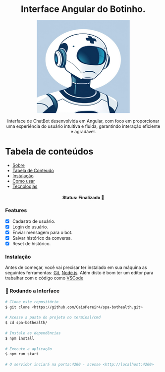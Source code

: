 <h1 align="center">Interface Angular do Botinho.</h1>
<p align="center">
  <img src="src/assets/bot_image.png" alt="Imagem do Botinho" width="300" height="300"/>
</p>

<p align="center">Interface de ChatBot desenvolvida em Angular, com foco em proporcionar uma experiência do usuário intuitiva e fluida, garantindo interação eficiente e agradável.</p>

Tabela de conteúdos
=================
<!--ts-->
   * [Sobre](#sobre)
   * [Tabela de Conteudo](#tabela-de-conteudo)
   * [Instalação](#instalacao)  <!-- Link correto para seção de instalação -->
   * [Como usar](#como-usar)
   * [Tecnologias](#tecnologias)
<!--te-->

<h4 align="center"> 
	 Status: Finalizado  🚀 
</h4>

### Features

- [x] Cadastro de usuário.
- [x] Login do usuário.
- [x] Enviar mensagem para o bot.
- [x] Salvar histórico da conversa.
- [x] Reset de histórico.

<a id="instalacao"></a>
### Instalação
Antes de começar, você vai precisar ter instalado em sua máquina as seguintes ferramentas:
[Git](https://git-scm.com), [Node.js](https://nodejs.org/en/). 
Além disto é bom ter um editor para trabalhar com o código como [VSCode](https://code.visualstudio.com/)

<a id="como-usar"></a>
### 🎲 Rodando a Interface

```bash
# Clone este repositório
$ git clone <https://github.com/CaioPereir4/spa-bothealth.git>

# Acesse a pasta do projeto no terminal/cmd
$ cd spa-bothealth/

# Instale as dependências
$ npm install

# Execute a aplicação
$ npm run start

# O servidor inciará na porta:4200 - acesse <http://localhost:4200>
